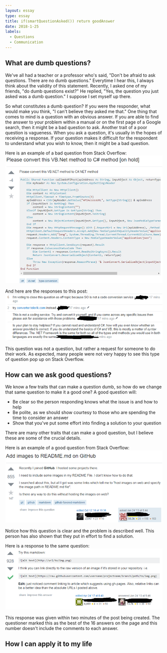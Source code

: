```yaml
---
layout: essay
type: essay
title: if(smartQuestionAsked()) return goodAnswer
date: 2018-1-25
labels:
  - Questions
  - Communication
---
```


## What are dumb questions? ##

We've all had a teacher or a professor who's said, "Don't be afraid to ask questions.  There are no dumb questions."  Everytime I hear this, I always think about the validity of this statement.  Recently, I asked one of my friends, "do dumb questions exist?"  He replied, "Yes, the question you just asked was a dumb question."  I suppose I set myself up there.

So what constitutes a dumb question?  If you were the responder, what would make you think, "I can't believe they asked me that."  One thing that comes to mind is a question with an obvious answer.  If you are able to find the answer to your problem within a manual or on the first page of a Google search, then it might be a bad question to ask.  Another trait of a poor question is vagueness.  When you ask a question, it's usually in the hopes of receiving a response.  If your question makes it difficult for the respondent to understand what you wish to know, then it might be a bad question.

Here is an example of a bad question from Stack Overflow:
![A bad question from Stack Overflow](/images/bad_question_SO.png)

And here are the responses to this post:
![Responses to the bad question](/images/bad_answer_SO.png)

This question was not a question, but rather a request for someone to do their work.  As expected, many people were not very happy to see this type of question pop up on Stack Overflow. 

## How can we ask good questions? ##

We know a few traits that can make a question dumb, so how do we change that same question to make it a good one?  A good question will:
* Be clear so the person responding knows what the issue is and how to help
* Be polite, as we should show courtesy to those who are spending the time to consider an answer
* Show that you've put some effort into finding a solution to your question

There are many other traits that can make a good question, but I believe these are some of the crucial details.

Here is an example of a good question from Stack Overflow:
![A good question from Stack Overflow](/images/good_question_SO.png)

Notice how this question is clear and the problem is described well.  This person has also shown that they put in effort to find a solution.

Here is a response to the same question:
![A response to the good question](/images/good_answer_SO.png)

This response was given within two minutes of the post being created. The questioner marked this as the best of the 16 answers on the page and this number doesn't include the comments to each answer.

## How I can apply it to my life ##
